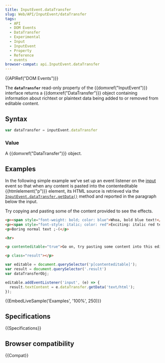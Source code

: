 ```yaml
---
title: InputEvent.dataTransfer
slug: Web/API/InputEvent/dataTransfer
tags:
  - API
  - DOM Events
  - DataTransfer
  - Experimental
  - Input
  - InputEvent
  - Property
  - Reference
  - events
browser-compat: api.InputEvent.dataTransfer
---
```

{{APIRef("DOM Events")}}

The **`dataTransfer`** read-only property of the
{{domxref("InputEvent")}} interface returns a {{domxref("DataTransfer")}} object
containing information about richtext or plaintext data being added to or removed from
editable content.

## Syntax

```js
var dataTransfer = inputEvent.dataTransfer
```

### Value

A {{domxref("DataTransfer")}} object.

## Examples

In the following simple example we've set up an event listener on the [input](/en-US/docs/Web/API/HTMLElement/input_event) event so that when any
content is pasted into the contenteditable {{htmlelement("p")}} element, its HTML source
is retrieved via the
[`InputEvent.dataTransfer.getData()`](/en-US/docs/Web/API/DataTransfer/getData)
method and reported in the paragraph below the input.

Try copying and pasting some of the content provided to see the effects.

```html
<p><span style="font-weight: bold; color: blue">Whoa, bold blue text!</span></p>
<p><span style="font-style: italic; color: red">Exciting: italic red text!</span></p>
<p>Boring normal text ;-(</p>

<hr>

<p contenteditable="true">Go on, try pasting some content into this editable paragraph and see what happens!</p>

<p class="result"></p>
```

```js
var editable = document.querySelector('p[contenteditable]');
var result = document.querySelector('.result')
var dataTransferObj;

editable.addEventListener('input', (e) => {
  result.textContent = e.dataTransfer.getData('text/html');
});
```

{{EmbedLiveSample('Examples', '100%', 250)}}

## Specifications

{{Specifications}}

## Browser compatibility

{{Compat}}
